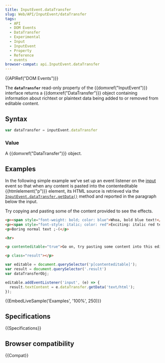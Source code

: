 ```yaml
---
title: InputEvent.dataTransfer
slug: Web/API/InputEvent/dataTransfer
tags:
  - API
  - DOM Events
  - DataTransfer
  - Experimental
  - Input
  - InputEvent
  - Property
  - Reference
  - events
browser-compat: api.InputEvent.dataTransfer
---
```

{{APIRef("DOM Events")}}

The **`dataTransfer`** read-only property of the
{{domxref("InputEvent")}} interface returns a {{domxref("DataTransfer")}} object
containing information about richtext or plaintext data being added to or removed from
editable content.

## Syntax

```js
var dataTransfer = inputEvent.dataTransfer
```

### Value

A {{domxref("DataTransfer")}} object.

## Examples

In the following simple example we've set up an event listener on the [input](/en-US/docs/Web/API/HTMLElement/input_event) event so that when any
content is pasted into the contenteditable {{htmlelement("p")}} element, its HTML source
is retrieved via the
[`InputEvent.dataTransfer.getData()`](/en-US/docs/Web/API/DataTransfer/getData)
method and reported in the paragraph below the input.

Try copying and pasting some of the content provided to see the effects.

```html
<p><span style="font-weight: bold; color: blue">Whoa, bold blue text!</span></p>
<p><span style="font-style: italic; color: red">Exciting: italic red text!</span></p>
<p>Boring normal text ;-(</p>

<hr>

<p contenteditable="true">Go on, try pasting some content into this editable paragraph and see what happens!</p>

<p class="result"></p>
```

```js
var editable = document.querySelector('p[contenteditable]');
var result = document.querySelector('.result')
var dataTransferObj;

editable.addEventListener('input', (e) => {
  result.textContent = e.dataTransfer.getData('text/html');
});
```

{{EmbedLiveSample('Examples', '100%', 250)}}

## Specifications

{{Specifications}}

## Browser compatibility

{{Compat}}
